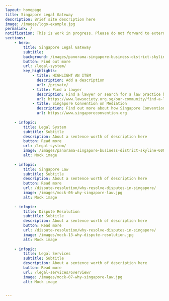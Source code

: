 ```yaml
---
layout: homepage
title: Singapore Legal Gateway
description: Brief site description here
image: /images/logo-example.jpg
permalink: /
notification: This is work in progress. Please do not forward to externals.
sections:
    - hero:
        title: Singapore Legal Gateway
        subtitle: 
        background: /images/panorama-singapore-business-district-skyline-600w-688377853.jpg
        button: Find out more
        url: /legal-system/
        key_highlights:
            - title: HIGHLIGHT AN ITEM
              description: Add a description
              url: /private/
            - title: Find a lawyer
              description: Find a lawyer or search for a law practice by specialisation
              url: https://www.lawsociety.org.sg/our-community/find-a-lawyer/
            - title: Singapore Convention on Mediation
              description: Find out more about how Singapore Convention on Mediation enables disputing parties to enforce and invoke settlement agreements across borders
              url: https://www.singaporeconvention.org
    
    - infopic:
        title: Legal System
        subtitle: Subtitle
        description: About a sentence worth of description here
        button: Read more
        url: /legal-system/
        image: /images/panorama-singapore-business-district-skyline-600w-688377853.jpg
        alt: Mock image
        
    - infopic:
        title: Singapore Law
        subtitle: Subtitle
        description: About a sentence worth of description here
        button: Read more
        url: /dispute-resolution/why-resolve-disputes-in-singapore/
        image: /images/mock-06-why-singapore-law.jpg
        alt: Mock image  
        
    - infopic:
        title: Dispute Resolution
        subtitle: Subtitle
        description: About a sentence worth of description here
        button: Read more
        url: /dispute-resolution/why-resolve-disputes-in-singapore/
        image: /images/mock-13-why-dispute-resolution.jpg
        alt: Mock image
    
    - infopic:
        title: Legal Services
        subtitle: Subtitle
        description: About a sentence worth of description here
        button: Read more
        url: /legal-services/overview/
        image: /images/mock-07-why-singapore-law.jpg
        alt: Mock image
        

---
```

